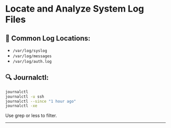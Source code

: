 # Locate and Analyze System Log Files

## 📁 Common Log Locations:
- `/var/log/syslog`
- `/var/log/messages`
- `/var/log/auth.log`

## 🔍 Journalctl:
```bash
journalctl
journalctl -u ssh
journalctl --since "1 hour ago"
journalctl -xe
```

Use grep or less to filter.

---